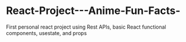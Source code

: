 # React-Project---Anime-Fun-Facts-
First personal react project using Rest APIs,  basic React functional components, usestate, and props
